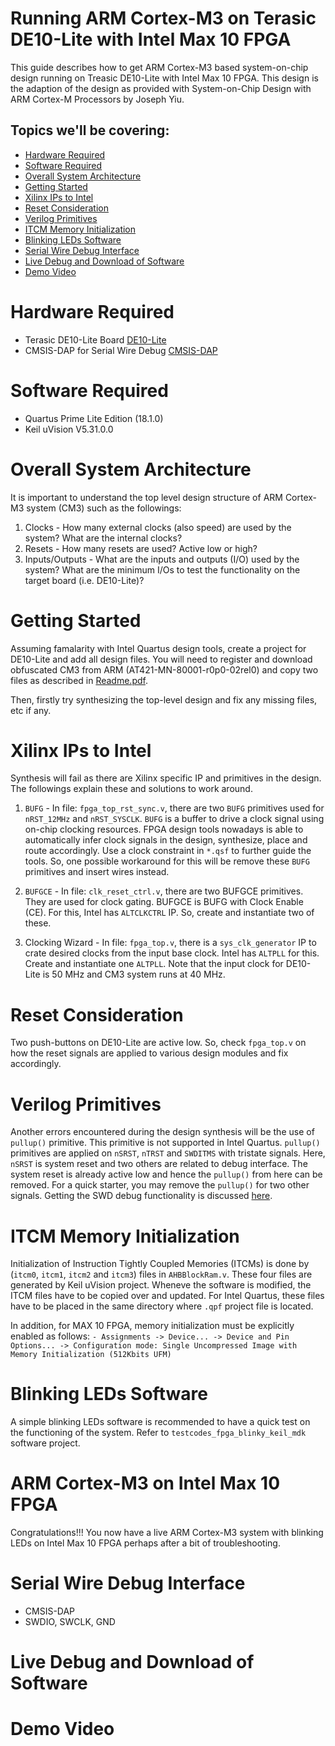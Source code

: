 # Running ARM Cortex-M3 on Terasic DE10-Lite with Intel Max 10 FPGA

This guide describes how to get ARM Cortex-M3 based system-on-chip design running on Treasic DE10-Lite with Intel Max 10 FPGA. This design is the adaption of the design as provided with System-on-Chip Design with ARM Cortex-M Processors by Joseph Yiu.


## Topics we'll be covering:

- [Hardware Required](https://github.com/ylaung-gh/cm3_de10-lite#hardware-required)
- [Software Required](https://github.com/ylaung-gh/cm3_de10-lite#software-required)
- [Overall System Architecture](https://github.com/ylaung-gh/cm3_de10-lite#overall-system-architecture)
- [Getting Started](https://github.com/ylaung-gh/cm3_de10-lite#getting-started)
- [Xilinx IPs to Intel](https://github.com/ylaung-gh/cm3_de10-lite#xilinx-ips-to-intel)
- [Reset Consideration](https://github.com/ylaung-gh/cm3_de10-lite#reser-consideration)
- [Verilog Primitives](https://github.com/ylaung-gh/cm3_de10-lite#verilog-primitives)
- [ITCM Memory Initialization](https://github.com/ylaung-gh/cm3_de10-lite#itcm-memory-initialization)
- [Blinking LEDs Software](https://github.com/ylaung-gh/cm3_de10-lite#blinking-leds-software)
- [Serial Wire Debug Interface](https://github.com/ylaung-gh/cm3_de10-lite#serial-wire-debug-interface)
- [Live Debug and Download of Software](https://github.com/ylaung-gh/cm3_de10-lite#live-debug-and-download-of-software)
- [Demo Video](https://github.com/ylaung-gh/cm3_de10-lite#demo-video)

# Hardware Required

- Terasic DE10-Lite Board [DE10-Lite](https://www.terasic.com.tw/cgi-bin/page/archive.pl?Language=English&CategoryNo=218&No=1021)
- CMSIS-DAP for Serial Wire Debug [CMSIS-DAP](https://github.com/L-Tek/DAPLINK/blob/master/docs/cmsis-dap.md)

# Software Required

- Quartus Prime Lite Edition (18.1.0)
- Keil uVision V5.31.0.0

# Overall System Architecture

It is important to understand the top level design structure of ARM Cortex-M3 system (CM3) such as the followings:
1. Clocks - How many external clocks (also speed) are used by the system? What are the internal clocks?
2. Resets - How many resets are used? Active low or high?
3. Inputs/Outputs - What are the inputs and outputs (I/O) used by the system? What are the minimum I/Os to test the functionality on the target board (i.e. DE10-Lite)?

# Getting Started

Assuming famalarity with Intel Quartus design tools, create a project for DE10-Lite and add all design files. You will need to register and download obfuscated CM3 from ARM (AT421-MN-80001-r0p0-02rel0) and copy two files as described in [Readme.pdf](https://github.com/ylaung-gh/cm3_de10-lite/blob/master/Readme.pdf).

Then, firstly try synthesizing the top-level design and fix any missing files, etc if any.

# Xilinx IPs to Intel

Synthesis will fail as there are Xilinx specific IP and primitives in the design. The followings explain these and solutions to work around.

1. `BUFG` - In file: `fpga_top_rst_sync.v`, there are two `BUFG` primitives used for `nRST_12MHz` and `nRST_SYSCLK`. `BUFG` is a buffer to drive a clock signal using on-chip clocking resources. FPGA design tools nowadays is able to automatically infer clock signals in the design, synthesize, place and route accordingly. Use a clock constraint in `*.qsf` to further guide the tools. So, one possible workaround for this will be remove these `BUFG` primitives and insert wires instead.

2. `BUFGCE` - In file: `clk_reset_ctrl.v`, there are two BUFGCE primitives. They are used for clock gating. BUFGCE is BUFG with Clock Enable (CE). For this, Intel has `ALTCLKCTRL` IP. So, create and instantiate two of these.

3. Clocking Wizard - In file: `fpga_top.v`, there is a `sys_clk_generator` IP to crate desired clocks from the input base clock. Intel has `ALTPLL` for this. Create and instantiate one `ALTPLL`. Note that the input clock for DE10-Lite is 50 MHz and CM3 system runs at 40 MHz.

# Reset Consideration

Two push-buttons on DE10-Lite are active low. So, check `fpga_top.v` on how the reset signals are applied to various design modules and fix accordingly.

# Verilog Primitives

Another errors encountered during the design synthesis will be the use of `pullup()` primitive. This primitive is not supported in Intel Quartus. `pullup()` primitives are applied on `nSRST`, `nTRST` and `SWDITMS` with tristate signals. Here, `nSRST` is system reset and two others are related to debug interface. The system reset is already active low and hence the `pullup()` from here can be removed. For a quick starter, you may remove the `pullup()` for two other signals. Getting the SWD debug functionality is discussed [here](https://github.com/ylaung-gh/cm3_de10-lite#serial-wire-debug-interface).

# ITCM Memory Initialization

Initialization of Instruction Tightly Coupled Memories (ITCMs) is done by (`itcm0`, `itcm1`, `itcm2` and `itcm3`) files in `AHBBlockRam.v`. These four files are generated by Keil uVision project. Wheneve the software is modified, the ITCM files have to be copied over and updated. For Intel Quartus, these files have to be placed in the same directory where `.qpf` project file is located.

In addition, for MAX 10 FPGA, memory initialization must be explicitly enabled as follows:
`- Assignments -> Device... -> Device and Pin Options... -> Configuration mode: Single Uncompressed Image with Memory Initialization (512Kbits UFM)`

# Blinking LEDs Software

A simple blinking LEDs software is recommended to have a quick test on the functioning of the system. Refer to `testcodes_fpga_blinky_keil_mdk` software project.

# ARM Cortex-M3 on Intel Max 10 FPGA

Congratulations!!! You now have a live ARM Cortex-M3 system with blinking LEDs on Intel Max 10 FPGA perhaps after a bit of troubleshooting.

# Serial Wire Debug Interface

- CMSIS-DAP
- SWDIO, SWCLK, GND



# Live Debug and Download of Software

# Demo Video

